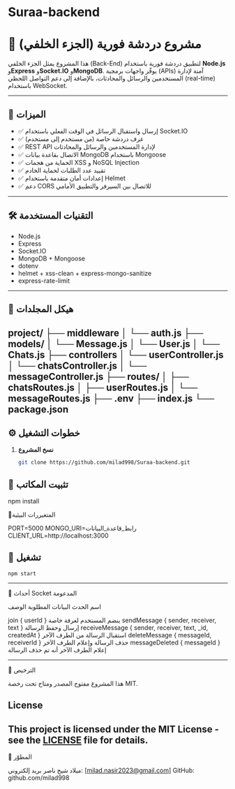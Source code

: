 # Suraa-backend
# 💬 مشروع دردشة فورية (الجزء الخلفي)

هذا المشروع يمثل الجزء الخلفي (Back-End) لتطبيق دردشة فورية باستخدام **Node.js** و**Express** و**Socket.IO** و**MongoDB**. يوفّر واجهات برمجية (APIs) آمنة لإدارة المستخدمين والرسائل والمحادثات، بالإضافة إلى دعم التواصل اللحظي (real-time) باستخدام WebSocket.

---

## 🚀 الميزات

- ✅ إرسال واستقبال الرسائل في الوقت الفعلي باستخدام Socket.IO
- ✅ غرف دردشة خاصة (من مستخدم إلى مستخدم)
- ✅ REST API لإدارة المستخدمين والرسائل والمحادثات
- ✅ الاتصال بقاعدة بيانات MongoDB باستخدام Mongoose
- ✅ الحماية من هجمات XSS و NoSQL Injection
- ✅ تقييد عدد الطلبات لحماية الخادم
- ✅ إعدادات أمان متقدمة باستخدام Helmet
- ✅ دعم CORS للاتصال بين السيرفر والتطبيق الأمامي

---

## 🛠️ التقنيات المستخدمة

- Node.js
- Express
- Socket.IO
- MongoDB + Mongoose
- dotenv
- helmet + xss-clean + express-mongo-sanitize
- express-rate-limit

---

## 📁 هيكل المجلدات
project/ 
├── middleware
│   └── auth.js
├── models/ 
│   └── Message.js 
│   └── User.js
│   └── Chats.js
├── controllers
│   └── userController.js
│   └── chatsController.js
│   └── messageController.js
├── routes/
│   ├── chatsRoutes.js
│   ├── userRoutes.js 
│   └── messageRoutes.js 
├── .env 
├── index.js
└── package.json
---

## ⚙️ خطوات التشغيل

1. **نسخ المشروع**

   ```bash
   git clone https://github.com/milad998/Suraa-backend.git

## 🔨 تثبيت المكاتب

   npm install
   
📍المتغيررات البيئية

PORT=5000
MONGO_URI=رابط_قاعدة_البيانات
CLIENT_URL=http://localhost:3000

## 📍 تشغيل

    npm start

---

🔌 أحداث Socket المدعومة

اسم الحدث	البيانات المطلوبة	الوصف

join	{ userId }	ينضم المستخدم لغرفة خاصة
sendMessage	{ sender, receiver, text }	إرسال وحفظ الرسالة
receiveMessage	{ sender, receiver, text, _id, createdAt }	استقبال الرسالة من الطرف الآخر
deleteMessage	{ messageId, receiverId }	حذف الرسالة وإعلام الطرف الآخر
messageDeleted	{ messageId }	إعلام الطرف الآخر أنه تم حذف الرسالة



---

📄 الترخيص

هذا المشروع مفتوح المصدر ومتاح تحت رخصة MIT.

## License

This project is licensed under the MIT License - see the [LICENSE](./LICENSE) file for details.
---

👤 المطوّر

ميلاد شيخ ناصر
بريد إلكتروني: [milad.nasir2023@gmail.com]
GitHub: github.com/milad998




